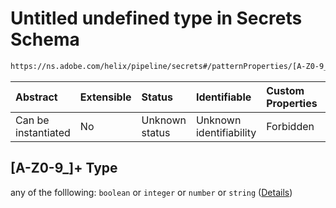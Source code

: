 # Untitled undefined type in Secrets Schema

```txt
https://ns.adobe.com/helix/pipeline/secrets#/patternProperties/[A-Z0-9_]+
```



| Abstract            | Extensible | Status         | Identifiable            | Custom Properties | Additional Properties | Access Restrictions | Defined In                                                         |
| :------------------ | :--------- | :------------- | :---------------------- | :---------------- | :-------------------- | :------------------ | :----------------------------------------------------------------- |
| Can be instantiated | No         | Unknown status | Unknown identifiability | Forbidden         | Allowed               | none                | [secrets.schema.json*](secrets.schema.json "open original schema") |

## \[A-Z0-9\_]+ Type

any of the folllowing: `boolean` or `integer` or `number` or `string` ([Details](secrets-patternproperties-a-z0-9\_.md))
